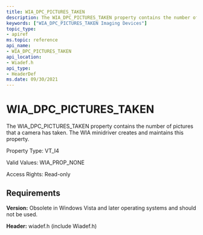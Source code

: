 ```yaml
---
title: WIA_DPC_PICTURES_TAKEN
description: The WIA_DPC_PICTURES_TAKEN property contains the number of pictures that a camera has taken. The WIA minidriver creates and maintains this property.
keywords: ["WIA_DPC_PICTURES_TAKEN Imaging Devices"]
topic_type:
- apiref
ms.topic: reference
api_name:
- WIA_DPC_PICTURES_TAKEN
api_location:
- Wiadef.h
api_type:
- HeaderDef
ms.date: 09/30/2021
---
```


# WIA_DPC_PICTURES_TAKEN

The WIA_DPC_PICTURES_TAKEN property contains the number of pictures that a camera has taken. The WIA minidriver creates and maintains this property.

Property Type: VT_I4

Valid Values: WIA_PROP_NONE

Access Rights: Read-only

## Requirements

**Version:** Obsolete in Windows Vista and later operating systems and should not be used.

**Header:** wiadef.h (include Wiadef.h)
